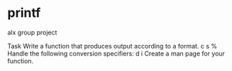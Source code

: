 # printf
alx group project

Task
Write a function that produces output according to a format.
c
s
%
Handle the following conversion specifiers:
d
i
Create a man page for your function.

